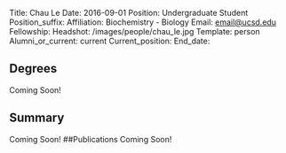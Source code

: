 Title: Chau Le
Date: 2016-09-01
Position: Undergraduate Student
Position_suffix:
Affiliation: Biochemistry - Biology
Email: email@ucsd.edu
Fellowship:
Headshot: /images/people/chau_le.jpg
Template: person
Alumni_or_current: current
Current_position: 
End_date: 
<!-- Status: draft -->

## Degrees
Coming Soon!
## Summary
Coming Soon!
##Publications
Coming Soon!
